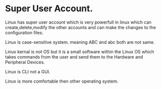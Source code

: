 # Super User Account. 

   Linux has super user account which is very powerfull in linux which can create,delete,modify 
   the other accounts and can make the changes to the configuration files. 

   Linux is case-sensitive system. 
   meaning ABC and abc both are not same. 

   Linux kernal is not OS but it is a small software within the Linux OS which takes 
   commands from the user and send them to the Hardware and Peripheral Devices. 

   Linux is CLI not a GUI. 

   Linux is more comfortable then other operating system. 
   